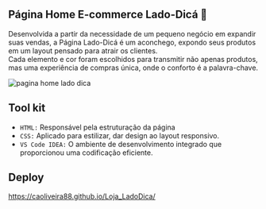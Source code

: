 ## Página Home E-commerce Lado-Dicá 💜

Desenvolvida a partir da necessidade de um pequeno negócio em expandir suas vendas, a Página Lado-Dicá é um aconchego, expondo seus produtos em um layout pensado para atrair os clientes.</br> 
Cada elemento e cor foram escolhidos para transmitir não apenas produtos, mas uma experiência de compras única, onde o conforto é a palavra-chave.

![pagina home lado dica](https://user-images.githubusercontent.com/85043558/155429395-af95694e-d6ad-4c9c-b383-620b44180b9e.jpg)
 
 
 ## Tool kit
 
- ``HTML:`` Responsável pela estruturação da página
- ``CSS:``  Aplicado para estilizar, dar design ao layout responsivo.
- ``VS Code IDEA:`` O ambiente de desenvolvimento integrado que proporcionou uma codificação eficiente.

## Deploy 

https://caoliveira88.github.io/Loja_LadoDica/

 
